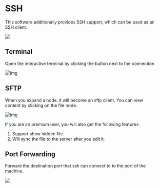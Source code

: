 # SSH

This software additionally provides SSH support, which can be used as an SSH client.

![](https://doc.database-client.com/image/ssh/1652196715999.png)

## Terminal

Open the interactive terminal by clicking the button next to the connection.

![img](https://doc.database-client.com/image/ssh/1652196856309.png)

## SFTP

When you expand a node, it will become an sftp client. You can view content by clicking on the file node.

![img](https://doc.database-client.com/image/ssh/1648921326091.png)

If you are an premium user, you will also get the following features:

1. Support show hidden file.
2. Will sync the file to the server after you edit it.

## Port Forwarding

Forward the destination port that ssh can connect to to the port of the machine.

![](https://doc.database-client.com/image/ssh/1646808779136.png)
